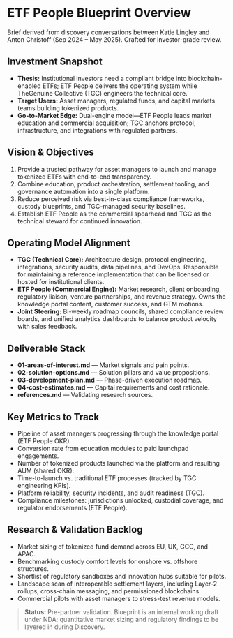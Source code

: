 # ETF People Blueprint Overview

Brief derived from discovery conversations between Katie Lingley and Anton Christoff (Sep 2024 – May 2025). Crafted for investor-grade review.

## Investment Snapshot
- **Thesis:** Institutional investors need a compliant bridge into blockchain-enabled ETFs; ETF People delivers the operating system while TheGenuine Collective (TGC) engineers the technical core.
- **Target Users:** Asset managers, regulated funds, and capital markets teams building tokenized products.
- **Go-to-Market Edge:** Dual-engine model—ETF People leads market education and commercial acquisition; TGC anchors protocol, infrastructure, and integrations with regulated partners.

## Vision & Objectives
1. Provide a trusted pathway for asset managers to launch and manage tokenized ETFs with end-to-end transparency.
2. Combine education, product orchestration, settlement tooling, and governance automation into a single platform.
3. Reduce perceived risk via best-in-class compliance frameworks, custody blueprints, and TGC-managed security baselines.
4. Establish ETF People as the commercial spearhead and TGC as the technical steward for continued innovation.

## Operating Model Alignment
- **TGC (Technical Core):** Architecture design, protocol engineering, integrations, security audits, data pipelines, and DevOps. Responsible for maintaining a reference implementation that can be licensed or hosted for institutional clients.
- **ETF People (Commercial Engine):** Market research, client onboarding, regulatory liaison, venture partnerships, and revenue strategy. Owns the knowledge portal content, customer success, and GTM motions.
- **Joint Steering:** Bi-weekly roadmap councils, shared compliance review boards, and unified analytics dashboards to balance product velocity with sales feedback.

## Deliverable Stack
- **01-areas-of-interest.md** — Market signals and pain points.
- **02-solution-options.md** — Solution pillars and value propositions.
- **03-development-plan.md** — Phase-driven execution roadmap.
- **04-cost-estimates.md** — Capital requirements and cost rationale.
- **references.md** — Validating research sources.

## Key Metrics to Track
- Pipeline of asset managers progressing through the knowledge portal (ETF People OKR).
- Conversion rate from education modules to paid launchpad engagements.
- Number of tokenized products launched via the platform and resulting AUM (shared OKR).
- Time-to-launch vs. traditional ETF processes (tracked by TGC engineering KPIs).
- Platform reliability, security incidents, and audit readiness (TGC).
- Compliance milestones: jurisdictions unlocked, custodial coverage, and regulator endorsements (ETF People).

## Research & Validation Backlog
- Market sizing of tokenized fund demand across EU, UK, GCC, and APAC.
- Benchmarking custody comfort levels for onshore vs. offshore structures.
- Shortlist of regulatory sandboxes and innovation hubs suitable for pilots.
- Landscape scan of interoperable settlement layers, including Layer-2 rollups, cross-chain messaging, and permissioned blockchains.
- Commercial pilots with asset managers to stress-test revenue models.

> **Status:** Pre-partner validation. Blueprint is an internal working draft under NDA; quantitative market sizing and regulatory findings to be layered in during Discovery.
